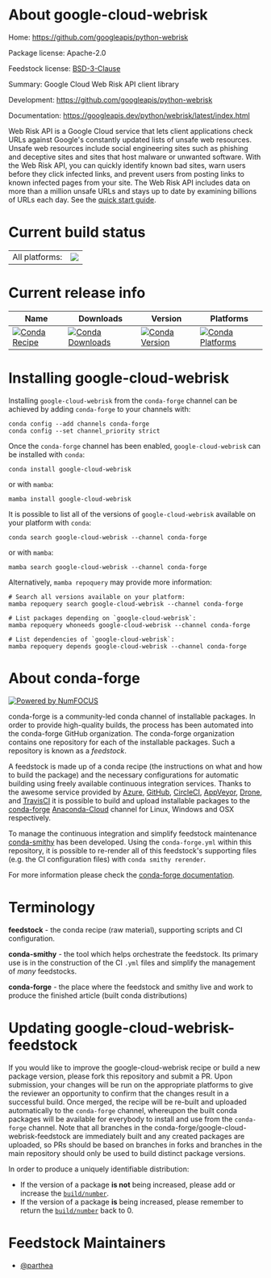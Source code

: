 About google-cloud-webrisk
==========================

Home: https://github.com/googleapis/python-webrisk

Package license: Apache-2.0

Feedstock license: [BSD-3-Clause](https://github.com/conda-forge/google-cloud-webrisk-feedstock/blob/main/LICENSE.txt)

Summary: Google Cloud Web Risk API client library

Development: https://github.com/googleapis/python-webrisk

Documentation: https://googleapis.dev/python/webrisk/latest/index.html

Web Risk API is a Google Cloud service that lets client applications check URLs against Google's constantly updated lists of unsafe web resources. Unsafe web resources include social engineering sites such as phishing and deceptive sites and sites that host malware or unwanted software. With the Web Risk API, you can quickly identify known bad sites, warn users before they click infected links, and prevent users from posting links to known infected pages from your site. The Web Risk API includes data on more than a million unsafe URLs and stays up to date by examining billions of URLs each day.
See the [quick start guide](https://cloud.google.com/web-risk/docs/quickstart).

Current build status
====================


<table><tr><td>All platforms:</td>
    <td>
      <a href="https://dev.azure.com/conda-forge/feedstock-builds/_build/latest?definitionId=9574&branchName=main">
        <img src="https://dev.azure.com/conda-forge/feedstock-builds/_apis/build/status/google-cloud-webrisk-feedstock?branchName=main">
      </a>
    </td>
  </tr>
</table>

Current release info
====================

| Name | Downloads | Version | Platforms |
| --- | --- | --- | --- |
| [![Conda Recipe](https://img.shields.io/badge/recipe-google--cloud--webrisk-green.svg)](https://anaconda.org/conda-forge/google-cloud-webrisk) | [![Conda Downloads](https://img.shields.io/conda/dn/conda-forge/google-cloud-webrisk.svg)](https://anaconda.org/conda-forge/google-cloud-webrisk) | [![Conda Version](https://img.shields.io/conda/vn/conda-forge/google-cloud-webrisk.svg)](https://anaconda.org/conda-forge/google-cloud-webrisk) | [![Conda Platforms](https://img.shields.io/conda/pn/conda-forge/google-cloud-webrisk.svg)](https://anaconda.org/conda-forge/google-cloud-webrisk) |

Installing google-cloud-webrisk
===============================

Installing `google-cloud-webrisk` from the `conda-forge` channel can be achieved by adding `conda-forge` to your channels with:

```
conda config --add channels conda-forge
conda config --set channel_priority strict
```

Once the `conda-forge` channel has been enabled, `google-cloud-webrisk` can be installed with `conda`:

```
conda install google-cloud-webrisk
```

or with `mamba`:

```
mamba install google-cloud-webrisk
```

It is possible to list all of the versions of `google-cloud-webrisk` available on your platform with `conda`:

```
conda search google-cloud-webrisk --channel conda-forge
```

or with `mamba`:

```
mamba search google-cloud-webrisk --channel conda-forge
```

Alternatively, `mamba repoquery` may provide more information:

```
# Search all versions available on your platform:
mamba repoquery search google-cloud-webrisk --channel conda-forge

# List packages depending on `google-cloud-webrisk`:
mamba repoquery whoneeds google-cloud-webrisk --channel conda-forge

# List dependencies of `google-cloud-webrisk`:
mamba repoquery depends google-cloud-webrisk --channel conda-forge
```


About conda-forge
=================

[![Powered by
NumFOCUS](https://img.shields.io/badge/powered%20by-NumFOCUS-orange.svg?style=flat&colorA=E1523D&colorB=007D8A)](https://numfocus.org)

conda-forge is a community-led conda channel of installable packages.
In order to provide high-quality builds, the process has been automated into the
conda-forge GitHub organization. The conda-forge organization contains one repository
for each of the installable packages. Such a repository is known as a *feedstock*.

A feedstock is made up of a conda recipe (the instructions on what and how to build
the package) and the necessary configurations for automatic building using freely
available continuous integration services. Thanks to the awesome service provided by
[Azure](https://azure.microsoft.com/en-us/services/devops/), [GitHub](https://github.com/),
[CircleCI](https://circleci.com/), [AppVeyor](https://www.appveyor.com/),
[Drone](https://cloud.drone.io/welcome), and [TravisCI](https://travis-ci.com/)
it is possible to build and upload installable packages to the
[conda-forge](https://anaconda.org/conda-forge) [Anaconda-Cloud](https://anaconda.org/)
channel for Linux, Windows and OSX respectively.

To manage the continuous integration and simplify feedstock maintenance
[conda-smithy](https://github.com/conda-forge/conda-smithy) has been developed.
Using the ``conda-forge.yml`` within this repository, it is possible to re-render all of
this feedstock's supporting files (e.g. the CI configuration files) with ``conda smithy rerender``.

For more information please check the [conda-forge documentation](https://conda-forge.org/docs/).

Terminology
===========

**feedstock** - the conda recipe (raw material), supporting scripts and CI configuration.

**conda-smithy** - the tool which helps orchestrate the feedstock.
                   Its primary use is in the construction of the CI ``.yml`` files
                   and simplify the management of *many* feedstocks.

**conda-forge** - the place where the feedstock and smithy live and work to
                  produce the finished article (built conda distributions)


Updating google-cloud-webrisk-feedstock
=======================================

If you would like to improve the google-cloud-webrisk recipe or build a new
package version, please fork this repository and submit a PR. Upon submission,
your changes will be run on the appropriate platforms to give the reviewer an
opportunity to confirm that the changes result in a successful build. Once
merged, the recipe will be re-built and uploaded automatically to the
`conda-forge` channel, whereupon the built conda packages will be available for
everybody to install and use from the `conda-forge` channel.
Note that all branches in the conda-forge/google-cloud-webrisk-feedstock are
immediately built and any created packages are uploaded, so PRs should be based
on branches in forks and branches in the main repository should only be used to
build distinct package versions.

In order to produce a uniquely identifiable distribution:
 * If the version of a package **is not** being increased, please add or increase
   the [``build/number``](https://docs.conda.io/projects/conda-build/en/latest/resources/define-metadata.html#build-number-and-string).
 * If the version of a package **is** being increased, please remember to return
   the [``build/number``](https://docs.conda.io/projects/conda-build/en/latest/resources/define-metadata.html#build-number-and-string)
   back to 0.

Feedstock Maintainers
=====================

* [@parthea](https://github.com/parthea/)

